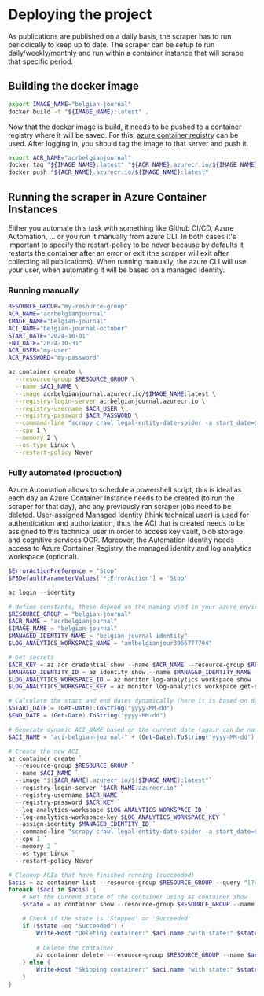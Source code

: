 # Deploying the project

As publications are published on a daily basis, the scraper has to run periodically to keep up to date. The scraper can be setup to run daily/weekly/monthly and run within a container instance that will scrape that specific period. 

## Building the docker image
```bash
export IMAGE_NAME="belgian-journal"
docker build -t "${IMAGE_NAME}:latest" .
```

Now that the docker image is build, it needs to be pushed to a container registry where it will be saved. For this, [azure container registry](https://learn.microsoft.com/en-us/azure/container-registry/container-registry-intro) can be used. After logging in, you should tag the image to that server and push it.

```bash
export ACR_NAME="acrbelgianjournal"
docker tag "${IMAGE_NAME}:latest" "${ACR_NAME}.azurecr.io/${IMAGE_NAME}:latest"
docker push "${ACR_NAME}.azurecr.io/${IMAGE_NAME}:latest"
```

## Running the scraper in Azure Container Instances
Either you automate this task with something like Github CI/CD, Azure Automation, ... or you run it manually from azure CLI. In both cases it's important to specify the restart-policy to be never because by defaults it restarts the container after an error or exit (the scraper will exit after collecting all publications). When running manually, the azure CLI will use your user, when automating it will be based on a managed identity.

### Running manually
```bash
RESOURCE_GROUP="my-resource-group"
ACR_NAME="acrbelgianjournal"
IMAGE_NAME="belgian-journal"
ACI_NAME="belgian-journal-october"
START_DATE="2024-10-01"
END_DATE="2024-10-31"
ACR_USER="my-user"
ACR_PASSWORD="my-password"

az container create \
  --resource-group $RESOURCE_GROUP \
  --name $ACI_NAME \
  --image acrbelgianjournal.azurecr.io/$IMAGE_NAME:latest \
  --registry-login-server acrbelgianjournal.azurecr.io \
  --registry-username $ACR_USER \
  --registry-password $ACR_PASSWORD \
  --command-line "scrapy crawl legal-entity-date-spider -a start_date=$START_DATE -a end_date=$END_DATE" \
  --cpu 1 \
  --memory 2 \
  --os-type Linux \
  --restart-policy Never
```

### Fully automated (production)
Azure Automation allows to schedule a powershell script, this is ideal as each day an Azure Container Instance needs to be created (to run the scraper for that day), and any previously ran scraper jobs need to be deleted. User-assigned Managed Identity (think technical user) is used for authentication and authorization, thus the ACI that is created needs to be assigned to this technical user in order to access key vault, blob storage and cognitive services OCR. Moreover, the Automation Identity needs access to Azure Container Registry, the managed identity and log analytics workspace (optional).

```powershell
$ErrorActionPreference = "Stop"
$PSDefaultParameterValues['*:ErrorAction'] = 'Stop'

az login --identity

# define constants, these depend on the naming used in your azure environment.
$RESOURCE_GROUP = "belgian-journal"
$ACR_NAME = "acrbelgianjournal"
$IMAGE_NAME = "belgian-journal"
$MANAGED_IDENTITY_NAME = "belgian-journal-identity"
$LOG_ANALYTICS_WORKSPACE_NAME = "amlbelgianjour3966777794"

# Get secrets
$ACR_KEY = az acr credential show --name $ACR_NAME --resource-group $RESOURCE_GROUP --query passwords[0].value --output tsv
$MANAGED_IDENTITY_ID = az identity show --name $MANAGED_IDENTITY_NAME --resource-group $RESOURCE_GROUP --query id --output tsv
$LOG_ANALYTICS_WORKSPACE_ID = az monitor log-analytics workspace show --resource-group $RESOURCE_GROUP --name $LOG_ANALYTICS_WORKSPACE_NAME --query customerId --output tsv
$LOG_ANALYTICS_WORKSPACE_KEY = az monitor log-analytics workspace get-shared-keys --resource-group $RESOURCE_GROUP --workspace-name $LOG_ANALYTICS_WORKSPACE_NAME --query primarySharedKey --output tsv

# Calculate the start and end dates dynamically (here it is based on daily scraping however can be weekly, monthly, yearly...)
$START_DATE = (Get-Date).ToString("yyyy-MM-dd")
$END_DATE = (Get-Date).ToString("yyyy-MM-dd")

# Generate dynamic ACI_NAME based on the current date (again can be named after the week, month, year...)
$ACI_NAME = "aci-belgian-journal-" + (Get-Date).ToString("yyyy-MM-dd")

# Create the new ACI
az container create `
  --resource-group $RESOURCE_GROUP `
  --name $ACI_NAME `
  --image "$($ACR_NAME).azurecr.io/$($IMAGE_NAME):latest"`
  --registry-login-server "$ACR_NAME.azurecr.io" `
  --registry-username $ACR_NAME `
  --registry-password $ACR_KEY `
  --log-analytics-workspace $LOG_ANALYTICS_WORKSPACE_ID `
  --log-analytics-workspace-key $LOG_ANALYTICS_WORKSPACE_KEY `
  --assign-identity $MANAGED_IDENTITY_ID `
  --command-line "scrapy crawl legal-entity-date-spider -a start_date=$($START_DATE) -a end_date=$($END_DATE)" `
  --cpu 1 `
  --memory 2 `
  --os-type Linux `
  --restart-policy Never

# Cleanup ACIs that have finished running (succeeded)
$acis = az container list --resource-group $RESOURCE_GROUP --query "[?contains(name, 'belgian-journal') && provisioningState=='Succeeded']" --output json | ConvertFrom-Json
foreach ($aci in $acis) {
    # Get the current state of the container using az container show
    $state = az container show --resource-group $RESOURCE_GROUP --name $aci.name --query "instanceView.state" --output tsv

    # Check if the state is 'Stopped' or 'Succeeded'
    if ($state -eq "Succeeded") {
        Write-Host "Deleting container:" $aci.name "with state:" $state
        
        # Delete the container
        az container delete --resource-group $RESOURCE_GROUP --name $aci.name --yes
    } else {
        Write-Host "Skipping container:" $aci.name "with state:" $state
    }
}
```
